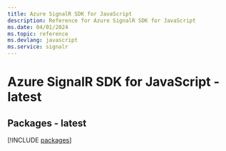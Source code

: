 ```yaml
---
title: Azure SignalR SDK for JavaScript
description: Reference for Azure SignalR SDK for JavaScript
ms.date: 04/01/2024
ms.topic: reference
ms.devlang: javascript
ms.service: signalr
---
```

# Azure SignalR SDK for JavaScript - latest
## Packages - latest
[!INCLUDE [packages](signalr-index.md)]